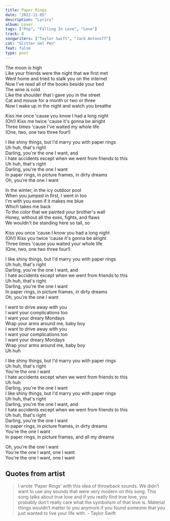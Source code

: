 ```yaml
---
title: Paper Rings
date: "2022-11-05"
description: "Lyrics"
album: Lover
tags: ["Pop", "Falling In Love", "Love"]
track: 8
songwriters: ["Taylor Swift", "Jack Antonoff"]
cat: "Glitter Gel Pen"
feat: false
type: post
---
```


<p className="verse-one">
The moon is high <br />
Like your friends were the night that we first met <br />
Went home and tried to stalk you on the internet <br />
Now I've read all of the books beside your bed <br />
The wine is cold <br />
Like the shoulder that I gave you in the street <br />
Cat and mouse for a month or two or three <br />
Now I wake up in the night and watch you breathe <br />
</p>
<p className="pre-chorus">
Kiss me once 'cause you know I had a long night <br />
(Oh!) Kiss me twice 'cause it's gonna be alright <br />
Three times 'cause I've waited my whole life <br />
(One, two, one two three four!) <br />
</p>
<p className="chorus">
I like shiny things, but I'd marry you with paper rings <br />
Uh huh, that's right <br />
Darling, you're the one I want, and <br />
I hate accidents except when we went from friends to this <br />
Uh huh, that's right <br />
Darling, you're the one I want <br />
In paper rings, in picture frames, in dirty dreams <br />
Oh, you're the one I want <br />
</p>
<p className="verse-two">
In the winter, in the icy outdoor pool <br />
When you jumped in first, I went in too <br />
I'm with you even if it makes me blue <br />
Which takes me back <br />
To the color that we painted your brother's wall <br />
Honey, without all the exes, fights, and flaws <br />
We wouldn't be standing here so tall, so <br />
</p>
<p className="pre-chorus">
Kiss you once 'cause I know you had a long night <br />
(Oh!) Kiss you twice 'cause it's gonna be alright <br />
Three times 'cause you waited your whole life <br />
(One, two, one two three four!) <br />
</p>
<p className="chorus">
I like shiny things, but I'd marry you with paper rings <br />
Uh huh, that's right <br />
Darling, you're the one I want, and <br />
I hate accidents except when we went from friends to this <br />
Uh huh, that's right <br />
Darling, you're the one I want <br />
In paper rings, in picture frames, in dirty dreams <br />
Oh, you're the one I want <br />
</p>
<p className="bridge">
I want to drive away with you <br />
I want your complications too <br />
I want your dreary Mondays <br />
Wrap your arms around me, baby boy <br />
I want to drive away with you <br />
I want your complications too <br />
I want your dreary Mondays <br />
Wrap your arms around me, baby boy <br />
Uh huh <br />
</p>
<p className="chorus">
I like shiny things, but I'd marry you with paper rings <br />
Uh huh, that's right <br />
You're the one I want <br />
I hate accidents except when we went from friends to this <br />
Uh huh <br />
Darling, you're the one I want <br />
I like shiny things, but I'd marry you with paper rings <br />
Uh huh, that's right <br />
Darling, you're the one I want, and <br />
I hate accidents except when we went from friends to this <br />
Uh huh, that's right <br />
Darling, you're the one I want <br />
In paper rings, in picture frames, in dirty dreams <br />
You're the one I want <br />
In paper rings, in picture frames, and all my dreams <br />
</p>
<p className="outro">
Oh, you're the one I want <br />
You're the one I want, one I want <br />
You're the one I want, one I want <br />
</p>

## Quotes from artist

<blockquote>
I wrote ‘Paper Rings’ with this idea of throwback sounds. We didn’t want to use any sounds that were very modern on this song. This song talks about true love and if you really find true love, you probably don’t really care what the symbolism of that love is. Material things wouldn’t matter to you anymore if you found someone that you just wanted to live your life with. - Taylor Swift
</blockquote>
